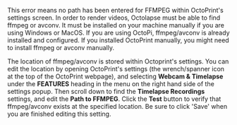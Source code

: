This error means no path has been entered for FFMPEG within OctoPrint's settings screen.  In order to render videos, Octolapse must be able to find ffmpeg or avconv.  It must be installed on your machine manually if you are using Windows or MacOS.  If you are using OctoPi, ffmpeg/avconv is already installed and configured.  If you installed OctoPrint manually, you might need to install ffmpeg or avconv manually.
 
 The location of ffmpeg/avconv is stored within Octoprint's settings.  You can edit the location by opening OctoPrint's settings (the wrench/spanner icon at the top of the OctoPrint webpage), and selecting **Webcam & Timelapse** under the **FEATURES** heading in the menu on the right hand side of the settings popup.  Then scroll down to find the **Timelapse Recordings** settings, and edit the **Path to FFMPEG**.  Click the **Test** button to verify that ffmpeg/avconv exists at the specified location.  Be sure to click 'Save' when you are finished editing this setting.

